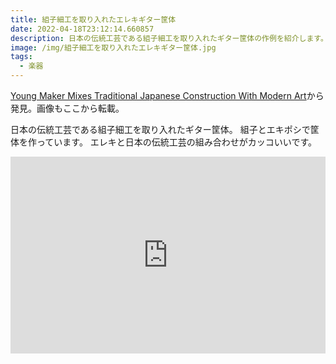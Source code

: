 ```yaml
---
title: 組子細工を取り入れたエレキギター筐体
date: 2022-04-18T23:12:14.660857
description: 日本の伝統工芸である組子細工を取り入れたギター筐体の作例を紹介します。
image: /img/組子細工を取り入れたエレキギター筐体.jpg
tags:
  - 楽器
---
```

[Young Maker Mixes Traditional Japanese Construction With Modern Art](https://hackaday.com/2022/01/25/young-maker-mixes-traditional-japanese-construction-with-modern-art/)から発見。画像もここから転載。

日本の伝統工芸である組子細工を取り入れたギター筐体。 組子とエキポシで筐体を作っています。
エレキと日本の伝統工芸の組み合わせがカッコいいです。

<iframe width="100%" height="315" src="https://www.youtube.com/embed/U5r_PE2OznM" title="YouTube video player" frameborder="0" allow="accelerometer; autoplay; clipboard-write; encrypted-media; gyroscope; picture-in-picture" allowfullscreen></iframe>

